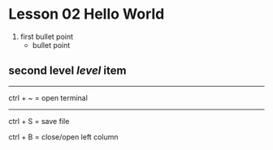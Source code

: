 # Lesson 02 Hello World 
1. first bullet point
    * bullet point

## second **level** *level* item 
***
ctrl + ~ = open terminal
***
ctrl + S = save file

ctrl + B = close/open left column